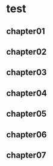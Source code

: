 <!-- readme.md -->

# test

## chapter01

## chapter02

## chapter03

## chapter04

## chapter05

## chapter06

## chapter07

